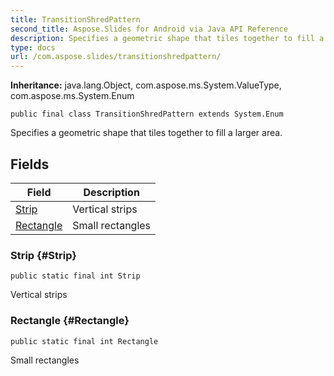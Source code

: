 ```yaml
---
title: TransitionShredPattern
second_title: Aspose.Slides for Android via Java API Reference
description: Specifies a geometric shape that tiles together to fill a larger area.
type: docs
url: /com.aspose.slides/transitionshredpattern/
---
```

**Inheritance:**
java.lang.Object, com.aspose.ms.System.ValueType, com.aspose.ms.System.Enum
```
public final class TransitionShredPattern extends System.Enum
```

Specifies a geometric shape that tiles together to fill a larger area.
## Fields

| Field | Description |
| --- | --- |
| [Strip](#Strip) | Vertical strips |
| [Rectangle](#Rectangle) | Small rectangles |
### Strip {#Strip}
```
public static final int Strip
```


Vertical strips

### Rectangle {#Rectangle}
```
public static final int Rectangle
```


Small rectangles

